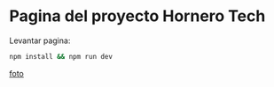 # Pagina del proyecto Hornero Tech

Levantar pagina:
```bash
npm install && npm run dev
```

[foto](foto.png)
